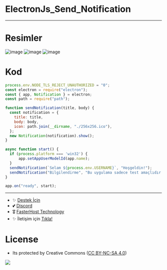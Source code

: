 # ElectronJs_Send_Notification

---

# Resimler

![image](https://github.com/fastuptime/ElectronJs_Send_Notification/assets/63351166/73048ebc-ab97-4f5e-9e27-acb6b21d3b1a)
![image](https://github.com/fastuptime/ElectronJs_Send_Notification/assets/63351166/38d86a27-f00b-462a-bfa7-1028defc471e)
![image](https://github.com/fastuptime/ElectronJs_Send_Notification/assets/63351166/de345c80-7e48-47f5-8ca1-9c9093f68734)

# Kod

```js
process.env.NODE_TLS_REJECT_UNAUTHORIZED = "0";
const electron = require("electron");
const { app, Notification } = electron;
const path = require("path");

function sendNotification(title, body) {
  const notification = {
    title: title,
    body: body,
    icon: path.join(__dirname, "./256x256.ico"),
  };
  new Notification(notification).show();
}

async function start() {
  if (process.platform === 'win32') {
      app.setAppUserModelId(app.name);
  }
  sendNotification(`Selam ${process.env.USERNAME}`, "Hoşgeldin!");
  sendNotification("Bilgilendirme", "Bu uygulama sadece test amaçlıdır.");
}

app.on("ready", start);
```

---
- ✨ [Destek İçin](https://fastuptime.com) <br>
- 💕 [Discord](https://fastuptime.com/discord)<br>
- 🎖️ [FasterHost Technology](https://fasterhost.tech/)<br>
- ✨ İletişim için [Tıkla!](mailto:fastuptime@gmail.com)<br>

# License
- Its protected by Creative Commons ([CC BY-NC-SA 4.0](https://creativecommons.org/licenses/by-nc-sa/4.0/))

<a href="https://creativecommons.org/licenses/by-nc-sa/4.0/" title="BYNCSA40"><img src="https://licensebuttons.net/l/by-nc-sa/4.0/88x31.png"></a>
